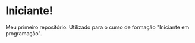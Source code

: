 # Iniciante!
 Meu primeiro repositório. Utilizado para o curso de formação "Iniciante em programação".
